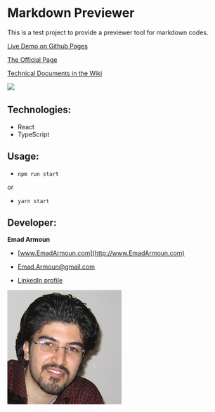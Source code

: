 # Markdown Previewer

This is a test project to provide a previewer tool for markdown codes.

[Live Demo on Github Pages](https://em-it.github.io/markdown-previewer/)

[The Official Page](https://github.com/Em-IT/markdown-previewer)

[Technical Documents in the Wiki](https://github.com/Em-IT/markdown-previewer/wiki)

![](/src/assets/images/logo.png)

## Technologies:
* React
* TypeScript

## Usage:
* `npm run start`

or

* `yarn start`

## Developer:

**Emad Armoun**

* [www.EmadArmoun.com](http://www.EmadArmoun.com)

* [Emad.Armoun@gmail.com](Emad.Armoun@gmail.com)

* [LinkedIn profile](https://www.linkedin.com/in/em-it/)

![](/src/assets/images/me.jpg)
